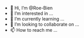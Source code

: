 - 👋 Hi, I’m @Roe-Bien
- 👀 I’m interested in ...
- 🌱 I’m currently learning ...
- 💞️ I’m looking to collaborate on ...
- 📫 How to reach me ...

<!---
Roe-Bien/Roe-Bien is a ✨ special ✨ repository because its `README.md` (this file) appears on your GitHub profile.
You can click the Preview link to take a look at your changes.
--->
